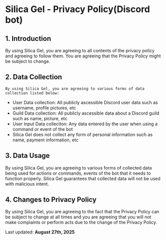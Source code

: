 # Silica Gel - **Privacy Policy**(Discord bot)

## 1. Introduction

  By using Silica Gel, you are agreeing to all contents of the privacy policy and agreeing to follow them. You are agreeing that the Privacy Policy might be subject to change.

## 2. Data Collection

    By using Silica Gel, you are agreeing to various forms of data collection listed below:
  * User Data collection: All publicly ascessible Discord user data such as username, profile pictures, etc
  * Guild Data collection: All publicly ascessible data about a Discord guild such as name, picture, etc
  * User Input Data colleciton: Any data entered by the user when using a command or event of the bot
  * Silica Gel does not collect any form of personal information such as name, payment information, etc
  
## 3. Data Usage

  By using Silica Gel, you are agreeing to various forms of collected data being used for actions or commands, events of the bot that it needs to function properly. Silica Gel guarantees that collected data will not be used with malicious intent.
  
## 4. Changes to Privacy Policy

  By using Silica Gel, you are agreeing to the fact that the Privacy Policy can be subject to change at all times and you are agreeing that you will not make complaints or perform acts due to the change of the Privacy Policy.

  Last updated: **August 27th, 2025**


